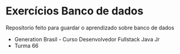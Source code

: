 # Exercícios Banco de dados

Reposítorio feito para guardar o aprendizado sobre banco de dados


- Generation Brasil - Curso Desenvolvedor Fullstack Java Jr
- Turma 66
